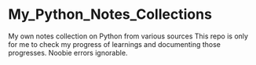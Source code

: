 # My_Python_Notes_Collections
My own notes collection on Python from various sources 
This repo is only for me to check my progress of learnings and documenting those progresses.
Noobie errors ignorable.
